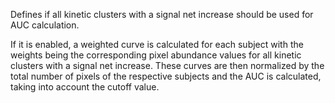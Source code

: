 Defines if all kinetic clusters with a signal net increase should be used for AUC calculation. 

If it is enabled, a weighted curve is calculated for each subject with the weights being the corresponding pixel abundance values for all kinetic clusters with a signal net increase. These curves are then normalized by the total number of pixels of the respective subjects and the AUC is calculated, taking into account the cutoff value.